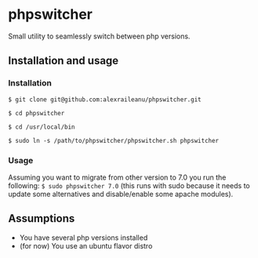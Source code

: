 # phpswitcher

Small utility to seamlessly switch between php versions.

## Installation and usage

### Installation

`$ git clone git@github.com:alexraileanu/phpswitcher.git`

`$ cd phpswitcher`

`$ cd /usr/local/bin`

`$ sudo ln -s /path/to/phpswitcher/phpswitcher.sh phpswitcher`


### Usage

Assuming you want to migrate from other version to 7.0 you run the following: `$ sudo phpswitcher 7.0` (this runs with sudo because it needs to update some alternatives and disable/enable some apache modules).

## Assumptions

- You have several php versions installed
- (for now) You use an ubuntu flavor distro
